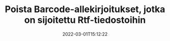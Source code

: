 ---
############################# Static ############################
layout: "auto-gen-signature"
date: 2022-03-01T15:12:22
draft: false
operation: Delete
signaturetype: Barcode
fileformat: Rtf
productName: Java
lang: fi
productCode: java
otherformats: pdf doc docx docm dot dotm dotx odt ott rtf xls xlsx xlsm xlsb csv ods ots xltx xltm ppt pptx pps ppsx odp otp potx potm pptm ppsm
breadcrumb: Put Barcode signature on Rtf for Java

############################# Head ############################
head_title: "Poista Barcode allekirjoitukset Rtf-tiedostoista Java:n kautta"
head_description: "Tiettyjen Barcode-allekirjoitusten poistaminen allekirjoitetuista Rtf-asiakirjoista voidaan tehdä helposti lyhyellä Java-koodilla."

############################# Header ############################
title: "Poista Barcode-allekirjoitukset, jotka on sijoitettu Rtf-tiedostoihin"
description: "Poista erilaisia ​​Barcode-allekirjoituksia Rtf-asiakirjoista. Allekirjoitusten Barcode poistaminen vaatii yksinkertaisen Java-koodin."
bg_image: "https://cms.admin.containerize.com/templates/aspose/App_Themes/V3/images/bg/header1.png"
bg_overlay: false
button:
    enable: true

############################# SubMenu ############################
submenu:
    enable: true

    left:
        img_alt: "GroupDocs.Signature for Java"
        image: "https://cms.admin.containerize.com/templates/groupdocs/images/product-logos/90x90-noborder/groupdocs-signature-java.png"
        product: "GroupDocs.Signature"
        platform: "Java"



############################# About ############################
about:
    enable: true
    title: "Hanki tietoja GroupDocs.Signature for Java API-ominaisuuksista"
    content: |
        [GroupDocs.Signature for Java](https://products.groupdocs.com/signature/java/) API tarjoaa monia tapoja käsitellä asiakirjojasi sähköisten allekirjoitusten avulla. Saatavilla on digitaalisia allekirjoituksia, kuten tekstejä, kuvia, digitaalisia varmenteita, viivakoodeja, QR-koodeja, leimoja tai metatietoja. Asiakkailla on mahdollisuus lisätä, poistaa, päivittää, tarkistaa tai etsiä digitaalisia allekirjoituksia PDF-tiedostoista, MS Word -asiakirjoista, MS Excel -työkirjoista, MS PowerPoint -esityksistä, Adobe Photoshop -tiedostoista ja erilaisista kuvaformaateista. Tarjolla on suuri määrä hyödyllisiä ominaisuuksia ja asetuksia.
    

############################# Steps ############################
steps:
    enable: true
    title_left: "Allekirjoituksen Barcode poistaminen asiakirjasta Rtf"
    content_left: |
        [GroupDocs.Signature for Java](https://products.groupdocs.com/signature/java/) tarjoaa hyödyllisen ominaisuuden Rtf-dokumenttien poistamiseen Barcode-allekirjoituksista muutamalla koodirivillä.
        
        * Ensinnäkin Allekirjoitusobjekti, joka välittää polun dokumenttiin konstruktoriparametrina.
        * Luo sitten sopiva allekirjoitusobjekti ja määritä sen yksilöllinen tunniste.
        * Tämän jälkeen käynnistä Delete-menetelmä, joka välittää allekirjoitusobjektin, joka on poistettava.
        * Lopuksi prosessitoiminnan tulokset.

    title_right: "Laitteistovaatimukset"
    content_right: |
        GroupDocs.Signature for Java on tuettu kaikilla tärkeimmillä alustoilla ja käyttöjärjestelmillä. Ennen kuin suoritat alla olevan koodin, varmista, että sinulla on seuraavat edellytykset asennettuna järjestelmääsi.

        * Käyttöjärjestelmät: Microsoft Windows, Linux, MacOS
        * Kehitysympäristöt: NetBeans, Intellij IDEA, Eclipse, etc.
        * Java runtime: J2SE 6.0 and above
        * Lataa tuotteen GroupDocs.Signature for Java uusin versio osoitteesta [Maven](https://repository.groupdocs.com/webapp/#/artifacts/browse/tree/General/repo/com/groupdocs/groupdocs-signature)
         
    code: |
        ```java    
                
        // Set up input Rtf file
        String filePath = "input.rtf";
        // Set up output file
        String outputFilePath = "output.rtf";

        // Instantiate Signature for input file
        Signature signature = new Signature(filePath);

        // Id of signature which is supposed to be deleted
        // such Id may be obtained as result of search operation
        String id = "07f83369-318b-41ad-a843-732417b912c2";

        // provide signature item to delete
        BarcodeSignature signatureToDelete = new BarcodeSignature(id);

        // delete signature
        Boolean deleteResult = signature.delete(outputFilePath, signatureToDelete);

        // process deletion result
        if (deleteResult)
        {
                System.out.println("Signature was deleted successfully!");
        }
        ```

############################# Demos ############################
demos:
    enable: true
    title: "Allekirjoitus Barcode allekirjoituksilla Live-demo"
    content: |
       Lisää erilaisia ​​sähköisiä allekirjoituksia Rtf-tiedostoon heti käymällä [GroupDocs.Signature App](https://products.groupdocs.app/signature/family) -sivustolla.          

############################# More Formats ############################
more_formats:
    enable: true
    title: "Poista allekirjoituksesi Barcode käyttämällä Java"
    content: |
        "Eri asiakirjamuotoihin lisättyjen sähköisten allekirjoitusten poistaminen. Poista allekirjoitukset nopeasti ilman ylimääräistä koodia."
    format: 
       
       
back_to_top:
    enable: true
---